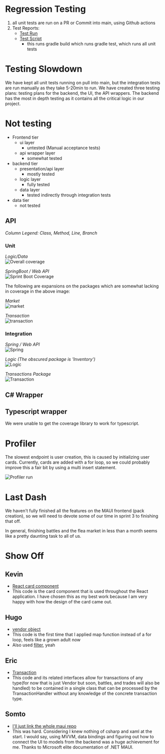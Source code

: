 # Regression Testing
1. all unit tests are run on a PR or Commit into main, using Github actions
2. Test Reports:
    - [Test Run](https://github.com/InternetEnemies/CombatCritters/actions/runs/11672960914)
    - [Test Script](https://github.com/InternetEnemies/CombatCritters/blob/1354fa30098abb3c87d2f1b639851f74da94e37d/.github/workflows/gradle.yml)
        - this runs gradle build which runs gradle test, which runs all unit tests
# Testing Slowdown
We have kept all unit tests running on pull into main, but the integration tests are run manually as they take 5-20min to run. We have created three testing plans: testing plans for the backend, the UI, the API wrappers. The backend has the most in depth testing as it contains all the critical logic in our project.

# Not testing
- Frontend tier
    - ui layer
        - untested (Manual acceptance tests)
    - api wrapper layer
        - somewhat tested
- backend tier
    - presentation/api layer
        - mostly tested
    - logic layer
        - fully tested
    - data layer
        - tested indirectly through integration tests
- data tier
    - not tested

## API
*Column Legend: Class, Method, Line, Branch*
### Unit
*Logic/Data*  
![Overall coverage](./Sprint2_Unit0.png)

*SpringBoot / Web API*  
![Sprint Boot Coverage](./Sprint2_Unit1.png)

The following are expansions on the packages which are somewhat lacking in coverage in the above image:

*Market*  
![market](./Sprint2_Unit2.png)

*Transaction*  
![transaction](./Sprint2_Unit3.png)
### Integration
*Spring / Web API*  
![Spring](./Sprint2_Int0.png)

*Logic (The obscured package is 'Inventory')*  
![Logic](./Sprint2_Int1.png)

*Transactions Package*  
![Transaction](./Sprint2_Int2.png)

## C# Wrapper

## Typescript wrapper
We were unable to get the coverage library to work for typescript.

# Profiler
The slowest endpoint is user creation, this is caused by initializing user cards. Currently, cards are added with a for loop, so we could probably improve this a fair bit by using a multi insert statement.

![Profiler run](./Sprint2_Profiler.png)

# Last Dash

We haven't fully finished all the features on the MAUI frontend (pack creation), so we will need to devote some of our time in sprint 3 to finishing that off.

In general, finishing battles and the flea market in less than a month seems like a pretty daunting task to all of us.

# Show Off


## Kevin

- [React card component](https://github.com/InternetEnemies/combatcritters-react/blob/baf6d82e1ffb4a2189fae9158423ae918efa362a/src/components/Card/index.tsx)
- This code is the card component that is used throughout the React application. I have chosen this as my best work because I am very happy with how the design of the card came out.


## Hugo

- [vendor object](https://github.com/InternetEnemies/combatcritters-ts/blame/main/src/objects/Vendor.ts)
- This code is the first time that I applied map function instead of a for loop, feels like a grown adult now
- Also used [filter](https://github.com/InternetEnemies/combatcritters-ts/blob/main/src/objects/DeckValidator.ts), yeah


## Eric
- [Transaction](https://github.com/InternetEnemies/CombatCritters/blob/0.1.7/app/src/main/java/com/internetEnemies/combatCritters/objects/Transaction.java)
- This code and its related interfaces allow for transactions of any type(for now that is just Vendor but soon, battles, and trades will also be handled) to be contained in a single class that can be processed by the TransactionHandler without any knowledge of the concrete transaction type.

## Somto
- [I'll just link the whole maui repo](https://github.com/InternetEnemies/combatcritters-maui)
- This was hard. Considering I knew nothing of csharp and xaml at the start. I would say, using MVVM, data bindings and figuring out how to connect the UI to models from the backend was a huge achievement for me. Thanks to Microsoft elite documentation of .NET MAUI.
